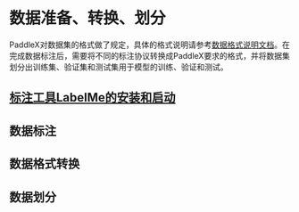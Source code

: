 # 数据准备、转换、划分

PaddleX对数据集的格式做了规定，具体的格式说明请参考[数据格式说明文档]()。在完成数据标注后，需要将不同的标注协议转换成PaddleX要求的格式，并将数据集划分出训练集、验证集和测试集用于模型的训练、验证和测试。

## [标注工具LabelMe的安装和启动]()

## 数据标注

## 数据格式转换

## 数据划分
